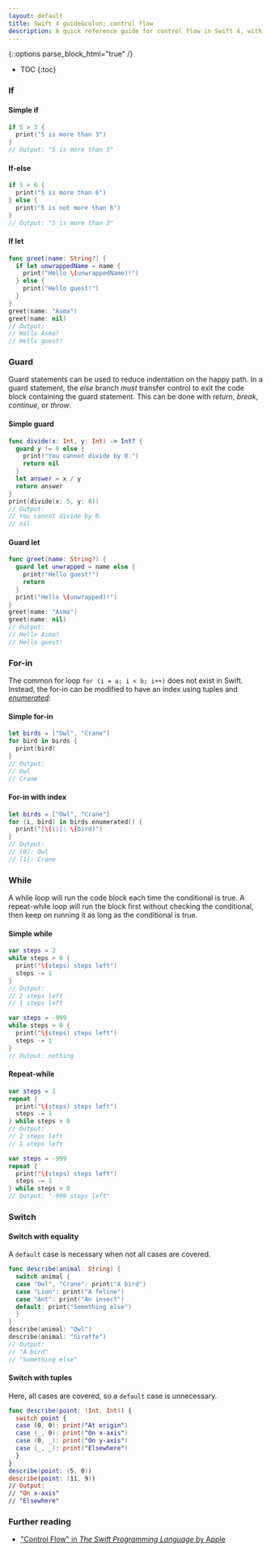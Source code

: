 ```yaml
---
layout: default
title: Swift 4 guide&colon; control flow
description: A quick reference guide for control flow in Swift 4, with if, if-else, if-let, guard, for-in, while, and switch examples.
---
```


{::options parse_block_html="true" /}

* TOC
{:toc}

### If

<div class="row"><div class="col-sm-6">

#### Simple if

```swift
if 5 > 3 {
  print("5 is more than 3")
}
// Output: "5 is more than 3"
```

#### If-else

```swift
if 5 > 6 {
  print("5 is more than 6")
} else {
  print("5 is not more than 6")
}
// Output: "5 is more than 3"
```

</div><div class="col-sm-6">

#### If let

```swift
func greet(name: String?) {
  if let unwrappedName = name {
    print("Hello \(unwrappedName)!")
  } else {
    print("Hello guest!")
  }  
}
greet(name: "Asma")
greet(name: nil)
// Output: 
// Hello Asma!
// Hello guest!
```

</div></div>

### Guard

Guard statements can be used to reduce indentation on the happy path. In a guard statement, the _else_ branch _must_ transfer control to exit the code block containing the guard statement. This can be done with _return_, _break_, _continue_, or _throw_.

<div class="row"><div class="col-sm-6">

#### Simple guard

```swift
func divide(x: Int, y: Int) -> Int? {
  guard y != 0 else {
    print("You cannot divide by 0.")
    return nil
  }
  let answer = x / y
  return answer
}
print(divide(x: 5, y: 0))
// Output: 
// You cannot divide by 0.
// nil
```

</div><div class="col-sm-6">

#### Guard let

```swift
func greet(name: String?) {
  guard let unwrapped = name else {
    print("Hello guest!")
    return
  }
  print("Hello \(unwrapped)!")
}
greet(name: "Asma")
greet(name: nil)
// Output: 
// Hello Asma!
// Hello guest!
```

</div></div>

### For-in

The common for loop `for (i = a; i < b; i++)` does not exist in Swift. Instead, the for-in can be modified to have an index using tuples and _[enumerated](https://developer.apple.com/documentation/swift/array/1687832-enumerated)_:

<div class="row"><div class="col-sm-6">

#### Simple for-in

```swift
let birds = ["Owl", "Crane"]
for bird in birds {
  print(bird)
}
// Output: 
// Owl
// Crane
```

</div><div class="col-sm-6">

#### For-in with index

```swift
let birds = ["Owl", "Crane"]
for (i, bird) in birds.enumerated() {
  print("[\(i)]: \(bird)")
}
// Output: 
// [0]: Owl
// [1]: Crane
```

</div></div>

### While

A while loop will run the code block each time the conditional is true. A repeat-while loop will run the block first without checking the conditional, then keep on running it as long as the conditional is true.

<div class="row"><div class="col-sm-6">

#### Simple while

```swift
var steps = 2
while steps > 0 {
  print("\(steps) steps left")
  steps -= 1
}
// Output:
// 2 steps left
// 1 steps left
```
```swift
var steps = -999
while steps > 0 {
  print("\(steps) steps left")
  steps -= 1
}
// Output: nothing
```

</div><div class="col-sm-6">

#### Repeat-while

```swift
var steps = 2
repeat {
  print("\(steps) steps left")
  steps -= 1
} while steps > 0
// Output:
// 2 steps left
// 1 steps left
```
```swift
var steps = -999
repeat {
  print("\(steps) steps left")
  steps -= 1
} while steps > 0
// Output: "-999 steps left"
```

</div></div>

### Switch

<div class="row"><div class="col-sm-6">

#### Switch with equality

A `default` case is necessary when not all cases are covered.

```swift
func describe(animal: String) {
  switch animal {
  case "Owl", "Crane": print("A bird")
  case "Lion": print("A feline")
  case "Ant": print("An insect")
  default: print("Something else")
  }
}
describe(animal: "Owl")
describe(animal: "Giraffe")
// Output: 
// "A bird"
// "Something else"
```

</div><div class="col-sm-6">

#### Switch with tuples

Here, all cases are covered, so a `default` case is unnecessary.

```swift
func describe(point: (Int, Int)) {
  switch point {
  case (0, 0): print("At origin")
  case (_, 0): print("On x-axis")
  case (0, _): print("On y-axis")
  case (_, _): print("Elsewhere")
  }
}
describe(point: (5, 0))
describe(point: (11, 9))
// Output: 
// "On x-axis"
// "Elsewhere"
```

</div></div>

### Further reading

* ["Control Flow" in _The Swift Programming Language_ by Apple](https://developer.apple.com/library/content/documentation/Swift/Conceptual/Swift_Programming_Language/ControlFlow.html#//apple_ref/doc/uid/TP40014097-CH9-ID120)